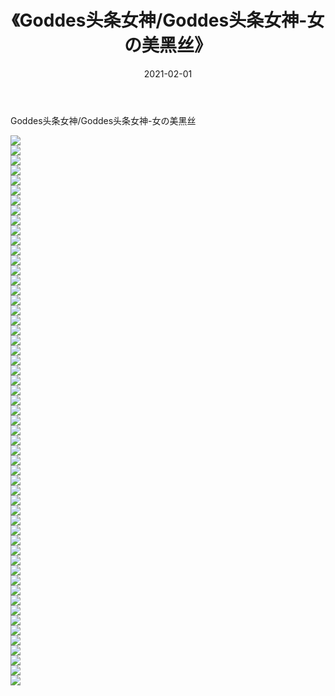 ﻿---
layout: post
title:  《Goddes头条女神/Goddes头条女神-女の美黑丝》
date:   2021-02-01
img: http://pic.660000.xyz/1:/网络美图/2021/Goddes头条女神/Goddes头条女神-女の美黑丝/000.jpg
categories: [美女, 清纯, 唯美]
---

Goddes头条女神/Goddes头条女神-女の美黑丝

 ![](http://pic.660000.xyz/1:/网络美图/2021/Goddes头条女神/Goddes头条女神-女の美黑丝/001.jpg) <br>![](http://pic.660000.xyz/1:/网络美图/2021/Goddes头条女神/Goddes头条女神-女の美黑丝/002.jpg) <br>![](http://pic.660000.xyz/1:/网络美图/2021/Goddes头条女神/Goddes头条女神-女の美黑丝/003.jpg) <br>![](http://pic.660000.xyz/1:/网络美图/2021/Goddes头条女神/Goddes头条女神-女の美黑丝/004.jpg) <br>![](http://pic.660000.xyz/1:/网络美图/2021/Goddes头条女神/Goddes头条女神-女の美黑丝/005.jpg) <br>![](http://pic.660000.xyz/1:/网络美图/2021/Goddes头条女神/Goddes头条女神-女の美黑丝/006.jpg) <br>![](http://pic.660000.xyz/1:/网络美图/2021/Goddes头条女神/Goddes头条女神-女の美黑丝/007.jpg) <br>![](http://pic.660000.xyz/1:/网络美图/2021/Goddes头条女神/Goddes头条女神-女の美黑丝/008.jpg) <br>![](http://pic.660000.xyz/1:/网络美图/2021/Goddes头条女神/Goddes头条女神-女の美黑丝/009.jpg) <br>![](http://pic.660000.xyz/1:/网络美图/2021/Goddes头条女神/Goddes头条女神-女の美黑丝/010.jpg) <br>![](http://pic.660000.xyz/1:/网络美图/2021/Goddes头条女神/Goddes头条女神-女の美黑丝/011.jpg) <br>![](http://pic.660000.xyz/1:/网络美图/2021/Goddes头条女神/Goddes头条女神-女の美黑丝/012.jpg) <br>![](http://pic.660000.xyz/1:/网络美图/2021/Goddes头条女神/Goddes头条女神-女の美黑丝/013.jpg) <br>![](http://pic.660000.xyz/1:/网络美图/2021/Goddes头条女神/Goddes头条女神-女の美黑丝/014.jpg) <br>![](http://pic.660000.xyz/1:/网络美图/2021/Goddes头条女神/Goddes头条女神-女の美黑丝/015.jpg) <br>![](http://pic.660000.xyz/1:/网络美图/2021/Goddes头条女神/Goddes头条女神-女の美黑丝/016.jpg) <br>![](http://pic.660000.xyz/1:/网络美图/2021/Goddes头条女神/Goddes头条女神-女の美黑丝/017.jpg) <br>![](http://pic.660000.xyz/1:/网络美图/2021/Goddes头条女神/Goddes头条女神-女の美黑丝/018.jpg) <br>![](http://pic.660000.xyz/1:/网络美图/2021/Goddes头条女神/Goddes头条女神-女の美黑丝/019.jpg) <br>![](http://pic.660000.xyz/1:/网络美图/2021/Goddes头条女神/Goddes头条女神-女の美黑丝/020.jpg) <br>![](http://pic.660000.xyz/1:/网络美图/2021/Goddes头条女神/Goddes头条女神-女の美黑丝/021.jpg) <br>![](http://pic.660000.xyz/1:/网络美图/2021/Goddes头条女神/Goddes头条女神-女の美黑丝/022.jpg) <br>![](http://pic.660000.xyz/1:/网络美图/2021/Goddes头条女神/Goddes头条女神-女の美黑丝/023.jpg) <br>![](http://pic.660000.xyz/1:/网络美图/2021/Goddes头条女神/Goddes头条女神-女の美黑丝/024.jpg) <br>![](http://pic.660000.xyz/1:/网络美图/2021/Goddes头条女神/Goddes头条女神-女の美黑丝/025.jpg) <br>![](http://pic.660000.xyz/1:/网络美图/2021/Goddes头条女神/Goddes头条女神-女の美黑丝/026.jpg) <br>![](http://pic.660000.xyz/1:/网络美图/2021/Goddes头条女神/Goddes头条女神-女の美黑丝/027.jpg) <br>![](http://pic.660000.xyz/1:/网络美图/2021/Goddes头条女神/Goddes头条女神-女の美黑丝/028.jpg) <br>![](http://pic.660000.xyz/1:/网络美图/2021/Goddes头条女神/Goddes头条女神-女の美黑丝/029.jpg) <br>![](http://pic.660000.xyz/1:/网络美图/2021/Goddes头条女神/Goddes头条女神-女の美黑丝/030.jpg) <br>![](http://pic.660000.xyz/1:/网络美图/2021/Goddes头条女神/Goddes头条女神-女の美黑丝/031.jpg) <br>![](http://pic.660000.xyz/1:/网络美图/2021/Goddes头条女神/Goddes头条女神-女の美黑丝/032.jpg) <br>![](http://pic.660000.xyz/1:/网络美图/2021/Goddes头条女神/Goddes头条女神-女の美黑丝/033.jpg) <br>![](http://pic.660000.xyz/1:/网络美图/2021/Goddes头条女神/Goddes头条女神-女の美黑丝/034.jpg) <br>![](http://pic.660000.xyz/1:/网络美图/2021/Goddes头条女神/Goddes头条女神-女の美黑丝/035.jpg) <br>![](http://pic.660000.xyz/1:/网络美图/2021/Goddes头条女神/Goddes头条女神-女の美黑丝/036.jpg) <br>![](http://pic.660000.xyz/1:/网络美图/2021/Goddes头条女神/Goddes头条女神-女の美黑丝/037.jpg) <br>![](http://pic.660000.xyz/1:/网络美图/2021/Goddes头条女神/Goddes头条女神-女の美黑丝/038.jpg) <br>![](http://pic.660000.xyz/1:/网络美图/2021/Goddes头条女神/Goddes头条女神-女の美黑丝/039.jpg) <br>![](http://pic.660000.xyz/1:/网络美图/2021/Goddes头条女神/Goddes头条女神-女の美黑丝/040.jpg) <br>![](http://pic.660000.xyz/1:/网络美图/2021/Goddes头条女神/Goddes头条女神-女の美黑丝/041.jpg) <br>![](http://pic.660000.xyz/1:/网络美图/2021/Goddes头条女神/Goddes头条女神-女の美黑丝/042.jpg) <br>![](http://pic.660000.xyz/1:/网络美图/2021/Goddes头条女神/Goddes头条女神-女の美黑丝/043.jpg) <br>![](http://pic.660000.xyz/1:/网络美图/2021/Goddes头条女神/Goddes头条女神-女の美黑丝/044.jpg) <br>![](http://pic.660000.xyz/1:/网络美图/2021/Goddes头条女神/Goddes头条女神-女の美黑丝/045.jpg) <br>![](http://pic.660000.xyz/1:/网络美图/2021/Goddes头条女神/Goddes头条女神-女の美黑丝/046.jpg) <br>![](http://pic.660000.xyz/1:/网络美图/2021/Goddes头条女神/Goddes头条女神-女の美黑丝/047.jpg) <br>![](http://pic.660000.xyz/1:/网络美图/2021/Goddes头条女神/Goddes头条女神-女の美黑丝/048.jpg) <br>![](http://pic.660000.xyz/1:/网络美图/2021/Goddes头条女神/Goddes头条女神-女の美黑丝/049.jpg) <br>![](http://pic.660000.xyz/1:/网络美图/2021/Goddes头条女神/Goddes头条女神-女の美黑丝/050.jpg) <br>![](http://pic.660000.xyz/1:/网络美图/2021/Goddes头条女神/Goddes头条女神-女の美黑丝/051.jpg) <br>![](http://pic.660000.xyz/1:/网络美图/2021/Goddes头条女神/Goddes头条女神-女の美黑丝/052.jpg) <br>![](http://pic.660000.xyz/1:/网络美图/2021/Goddes头条女神/Goddes头条女神-女の美黑丝/053.jpg) <br>![](http://pic.660000.xyz/1:/网络美图/2021/Goddes头条女神/Goddes头条女神-女の美黑丝/054.jpg) <br>![](http://pic.660000.xyz/1:/网络美图/2021/Goddes头条女神/Goddes头条女神-女の美黑丝/055.jpg) <br>